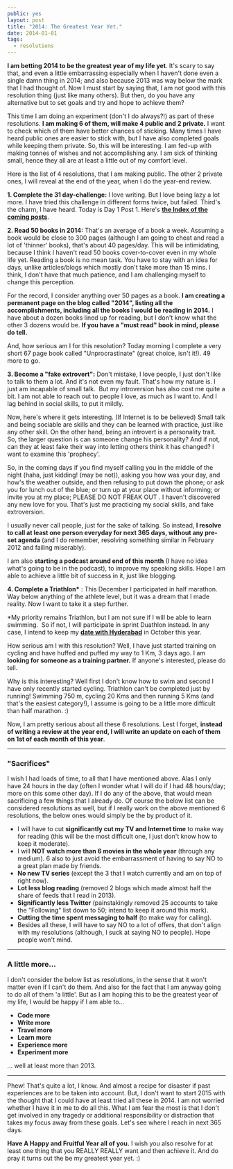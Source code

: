 ```yaml
---
public: yes
layout: post
title: "2014: The Greatest Year Yet."
date: 2014-01-01
tags:
  - resolutions
---
```


**I am betting 2014 to be the greatest year of my life yet**. It's scary to say that, and even a little embarrassing especially when I haven't done even a single damn thing in 2014; and also because 2013 was way below the mark that I had thought of. Now I must start by saying that, I am not good with this resolution thing (just like many others). But then, do you have any alternative but to set goals and try and hope to achieve them?

This time I am doing an experiment (don't I do always?!) as part of these resolutions. **I am making 6 of them, will make 4 public and 2 private.** I want to check which of them have better chances of sticking. Many times I have heard public ones are easier to stick with, but I have also completed goals while keeping them private. So, this will be interesting. I am fed-up with making tonnes of wishes and not accomplishing any. I am sick of thinking small, hence they all are at least a little out of my comfort level.

Here is the list of 4 resolutions, that I am making public. The other 2 private ones, I will reveal at the end of the year, when I do the year-end review.

**1. Complete the 31 day-challenge:** I love writing. But I love being lazy a lot more. I have tried this challenge in different forms twice, but failed. Third's the charm, I have heard. Today is Day 1 Post 1. Here's **[the Index of the coming posts](https://medium.com/30-day-challenge/4ec9e5d67292)**.

**2. Read 50 books in 2014:** That's an average of a book a week. Assuming a book would be close to 300 pages (although I am going to cheat and read a lot of 'thinner' books), that's about 40 pages/day. This will be intimidating, because I think I haven't read 50 books cover-to-cover even in my whole life yet. Reading a book is no mean task. You have to stay with an idea for days, unlike articles/blogs which mostly don't take more than 15 mins. I think, I don't have that much patience, and I am challenging myself to change this perception.

For the record, I consider anything over 50 pages as a book. **I am creating a permanent page on the blog called "2014", listing all the accomplishments, including all the books I would be reading in 2014.** I have about a dozen books lined up for reading, but I don't know what the other 3 dozens would be. **If you have a "must read" book in mind, please do tell.**

And, how serious am I for this resolution? Today morning I complete a very short 67 page book called "Unprocrastinate" (great choice, isn't it!). 49 more to go.

**3. Become a "fake extrovert":** Don't mistake, I love people, I just don't like to talk to them a lot. And it's not even my fault. That's how my nature is. I just am incapable of small talk.  But my introversion has also cost me quite a bit. I am not able to reach out to people I love, as much as I want to. And I lag behind in social skills, to put it mildly.

Now, here's where it gets interesting. (If Internet is to be believed) Small talk and being sociable are skills and they can be learned with practice, just like any other skill. On the other hand, being an introvert is a personality trait. So, the larger question is can someone change his personality? And if not, can they at least fake their way into letting others think it has changed? I want to examine this 'prophecy'.

So, in the coming days if you find myself calling you in the middle of the night (haha, just kidding! (may be not)), asking you how was your day, and how's the weather outside, and then refusing to put down the phone; or ask you for lunch out of the blue; or turn up at your place without informing; or invite you at my place; PLEASE DO NOT FREAK OUT . I haven't discovered any new love for you. That's just me practicing my social skills, and fake extroversion.

I usually never call people, just for the sake of talking. So instead, **I resolve to call at least one person everyday for next 365 days, without any pre-set agenda** (and I do remember, resolving something similar in February 2012 and failing miserably).

I am also **starting a podcast around end of this month** (I have no idea what's going to be in the podcast), to improve my speaking skills. Hope I am able to achieve a little bit of success in it, just like blogging.

**4. Complete a Triathlon\*** : This December I participated in half marathon. Way below anything of the athlete level, but it was a dream that I made reality. Now I want to take it a step further. 

\*My priority remains Triathlon, but I am not sure if I will be able to learn swimming.  So if not, I will participate in sprint Duathlon instead. In any case, I intend to keep my **[date with Hyderabad](http://www.hyderabadtriathlon.com/)** in October this year.

How serious am I with this resolution? Well, I have just started training on cycling and have huffed and puffed my way to 1 Km, 3 days ago. I am **looking for someone as a training partner.** If anyone's interested, please do tell.

Why is this interesting? Well first I don't know how to swim and second I have only recently started cycling. Triathlon can't be completed just by running! Swimming 750 m, cycling 20 Kms and then running 5 Kms (and that's the easiest category!), I assume is going to be a little more difficult than half marathon. :)



Now, I am pretty serious about all these 6 resolutions. Lest I forget, **instead of writing a review at the year end, I will write an update on each of them on 1st of each month of this year**.

* * *

### **"Sacrifices"**

I wish I had loads of time, to all that I have mentioned above. Alas I only have 24 hours in the day (often I wonder what I will do if I had 48 hours/day; more on this some other day). If I do any of the above, that would mean sacrificing a few things that I already do. Of course the below list can be considered resolutions as well, but if I really work on the above mentioned 6 resolutions, the below ones would simply be the by product of it.

- I will have to cut **significantly cut my TV and Internet time** to make way for reading (this will be the most difficult one, I just don't know how to keep it moderate).
- I will **NOT watch more than 6 movies in the whole year** (through any medium). 6 also to just avoid the embarrassment of having to say NO to a great plan made by friends.
- **No new TV series** (except the 3 that I watch currently and am on top of right now).
- **Lot less blog reading** (removed 2 blogs which made almost half the share of feeds that I read in 2013).
- **Significantly less Twitter** (painstakingly removed 25 accounts to take the "Following" list down to 50; intend to keep it around this mark).
- **Cutting the time spent messaging to half** (to make way for calling).
- Besides all these, I will have to say NO to a lot of offers, that don't align with my resolutions (although, I suck at saying NO to people). Hope people won't mind.

* * *

### **A little more...**

I don't consider the below list as resolutions, in the sense that it won't matter even if I can't do them. And also for the fact that I am anyway going to do all of them 'a little'. But as I am hoping this to be the greatest year of my life, I would be happy if I am able to...

- **Code more**
- **Write more**
- **Travel more**
- **Learn more**
- **Experience more**
- **Experiment more**

... well at least more than 2013.

* * *



Phew! That's quite a lot, I know. And almost a recipe for disaster if past experiences are to be taken into account. But, I don't want to start 2015 with the thought that I could have at least tried all these in 2014. I am not worried whether I have it in me to do all this. What I am fear the most is that I don't get involved in any tragedy or additional responsibility or distraction that takes my focus away from these goals. Let's see where I reach in next 365 days.

**Have A Happy and Fruitful Year all of you.** I wish you also resolve for at least one thing that you REALLY REALLY want and then achieve it. And do pray it turns out the be my greatest year yet. :)
